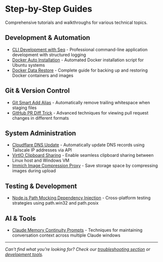 # Step-by-Step Guides

Comprehensive tutorials and walkthroughs for various technical topics.

## Development & Automation
- [CLI Development with Seq](./cli-development-with-seq) - Professional command-line application development with structured logging
- [Docker Auto Installation](./docker-auto-install) - Automated Docker installation script for Ubuntu systems
- [Docker Data Restore](./docker-data-restore) - Complete guide for backing up and restoring Docker containers and images

## Git & Version Control
- [Git Smart Add Alias](./git-smartadd-alias) - Automatically remove trailing whitespace when staging files
- [GitHub PR Diff Trick](./github-pr-diff-trick) - Advanced techniques for viewing pull request changes in different formats

## System Administration
- [Cloudflare DNS Update](./cloudflare-dns-update) - Automatically update DNS records using Tailscale IP addresses via API
- [VirtIO Clipboard Sharing](./virt-manager-clipboard-sharing) - Enable seamless clipboard sharing between Linux host and Windows VM
- [Immich Image Compression Proxy](./immich-image-compression-proxy) - Save storage space by compressing images during upload

## Testing & Development
- [Node.js Path Mocking Dependency Injection](./nodejs-path-mocking-dependency-injection) - Cross-platform testing strategies using path.win32 and path.posix

## AI & Tools
- [Claude Memory Continuity Prompts](./claude-memory-continuity-prompts) - Techniques for maintaining conversation context across multiple Claude windows

---

*Can't find what you're looking for? Check our [troubleshooting section](/troubleshooting/) or [development tools](/development/).*